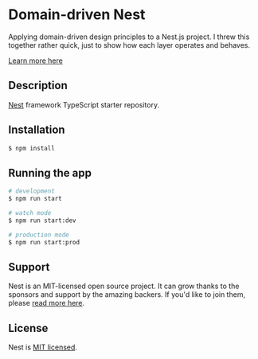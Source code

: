 # Domain-driven Nest

Applying domain-driven design principles to a Nest.js project. I threw this together rather quick, just to show how each layer operates and behaves. 

[Learn more here](https://www.bendx.io/blog/applying-domain-driven-design-principles-to-a-nestjs-project)

## Description

[Nest](https://github.com/nestjs/nest) framework TypeScript starter repository.

## Installation

```bash
$ npm install
```

## Running the app

```bash
# development
$ npm run start

# watch mode
$ npm run start:dev

# production mode
$ npm run start:prod
```

## Support

Nest is an MIT-licensed open source project. It can grow thanks to the sponsors and support by the amazing backers. If you'd like to join them, please [read more here](https://docs.nestjs.com/support).

## License

  Nest is [MIT licensed](LICENSE).
